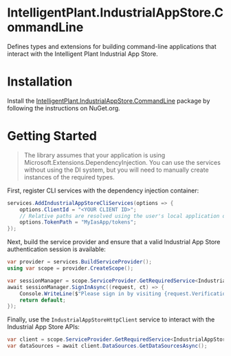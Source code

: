 # IntelligentPlant.IndustrialAppStore.CommandLine

Defines types and extensions for building command-line applications that interact with the Intelligent Plant Industrial App Store.


# Installation

Install the [IntelligentPlant.IndustrialAppStore.CommandLine](https://www.nuget.org/packages/IntelligentPlant.IndustrialAppStore.CommandLine) package by following the instructions on NuGet.org.


# Getting Started

> The library assumes that your application is using Microsoft.Extensions.DependencyInjection. You can use the services without using the DI system, but you will need to manually create instances of the required types.

First, register CLI services with the dependency injection container:

```csharp
services.AddIndustrialAppStoreCliServices(options => {
    options.ClientId = "<YOUR CLIENT ID>";
    // Relative paths are resolved using the user's local application data folder.
    options.TokenPath = "MyIasApp/tokens";
});
```

Next, build the service provider and ensure that a valid Industrial App Store authentication session is available:

```csharp
var provider = services.BuildServiceProvider();
using var scope = provider.CreateScope();

var sessionManager = scope.ServiceProvider.GetRequiredService<IndustrialAppStoreSessionManager>();
await sessionManager.SignInAsync((request, ct) => {
    Console.WriteLine($"Please sign in by visiting {request.VerificationUri} and entering the following code: {request.UserCode}");
    return default;
});
```

Finally, use the `IndustrialAppStoreHttpClient` service to interact with the Industrial App Store APIs:

```csharp
var client = scope.ServiceProvider.GetRequiredService<IndustrialAppStoreHttpClient>();
var dataSources = await client.DataSources.GetDataSourcesAsync();
```
